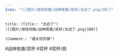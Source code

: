 ```yaml
---
Icon: "![[图片/游戏攻略/战神夜袭/奖杯/太迟了.png|30]]"
---
```

```ad-common-bronze-trophy
title: (Title:: "太迟了")
![[图片/游戏攻略/战神夜袭/奖杯/太迟了.png|100]]

(Comment:: "通关旧货镇")
```

#战神夜袭/奖杯 #奖杯 #奖杯/铜
